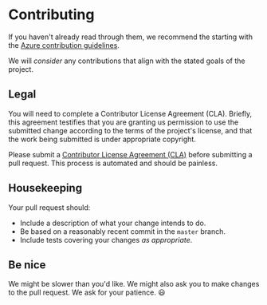 # Contributing

If you haven't already read through them, we recommend the starting with the
[Azure contribution guidelines][azure-oss].

We will _consider_ any contributions that align with the stated goals of the
project.

## Legal
You will need to complete a Contributor License Agreement (CLA). Briefly, this
agreement testifies that you are granting us permission to use the submitted
change according to the terms of the project's license, and that the work being
submitted is under appropriate copyright.

Please submit a [Contributor License Agreement (CLA)](https://cla.azure.com/)
before submitting a pull request. This process is automated and should be
painless.

## Housekeeping
Your pull request should:

* Include a description of what your change intends to do.
* Be based on a reasonably recent commit in the `master` branch.
* Include tests covering your changes _as appropriate_.

## Be nice
We might be slower than you'd like. We might also ask you to make changes to the
pull request. We ask for your patience. :smiley:

[azure-oss]: http://azure.github.io/guidelines/

